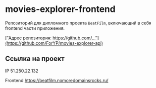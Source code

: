 # movies-explorer-frontend

Репозиторий для дипломного проекта  `BeatFilm`, включающий в себя frontend части приложения.

["Адрес репозитория: https://github.com/..."](https://github.com/ForYP/movies-explorer-api)

## Ссылка на проект

IP 51.250.22.132

Frontend https://beatfilm.nomoredomainsrocks.ru/